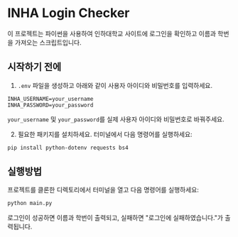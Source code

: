 # INHA Login Checker

이 프로젝트는 파이썬을 사용하여 인하대학교 사이트에 로그인을 확인하고 이름과 학번을 가져오는 스크립트입니다.

## 시작하기 전에

1. `.env` 파일을 생성하고 아래와 같이 사용자 아이디와 비밀번호를 입력하세요.

``` env
INHA_USERNAME=your_username
INHA_PASSWORD=your_password
```

`your_username` 및 `your_password`를 실제 사용자 아이디와 비밀번호로 바꿔주세요.

2. 필요한 패키지를 설치하세요. 터미널에서 다음 명령어를 실행하세요:

``` sh
pip install python-dotenv requests bs4
```

## 실행방법

프로젝트를 클론한 디렉토리에서 터미널을 열고 다음 명령어를 실행하세요:

``` python
python main.py
```

로그인이 성공하면 이름과 학번이 출력되고, 실패하면 "로그인에 실패하였습니다."가 출력됩니다.